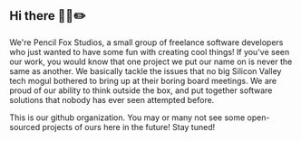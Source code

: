 ## Hi there 👋🦊✏️

We're Pencil Fox Studios, a small group of freelance software developers who just wanted to have some fun with creating cool things! If you've seen our work, you would know that one project we put our name on is never the same as another. We basically tackle the issues that no big Silicon Valley tech mogul bothered to bring up at their boring board meetings. We are proud of our ability to think outside the box, and put together software solutions that nobody has ever seen attempted before.

This is our github organization. You may or many not see some open-sourced projects of ours here in the future! Stay tuned!

<!--

**Here are some ideas to get you started:**

🙋‍♀️ A short introduction - what is your organization all about?
🌈 Contribution guidelines - how can the community get involved?
👩‍💻 Useful resources - where can the community find your docs? Is there anything else the community should know?
🍿 Fun facts - what does your team eat for breakfast?
🧙 Remember, you can do mighty things with the power of [Markdown](https://docs.github.com/github/writing-on-github/getting-started-with-writing-and-formatting-on-github/basic-writing-and-formatting-syntax)
-->
